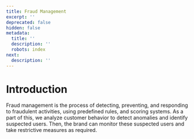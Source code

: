 ```yaml
---
title: Fraud Management
excerpt: ''
deprecated: false
hidden: false
metadata:
  title: ''
  description: ''
  robots: index
next:
  description: ''
---
```

# Introduction

Fraud management is the process of detecting, preventing, and responding to fraudulent activities, using predefined rules, and scoring systems. As a part of this, we analyze customer behavior to detect anomalies and identify suspected users. Then, the brand can monitor these suspected users and take restrictive measures as required.
